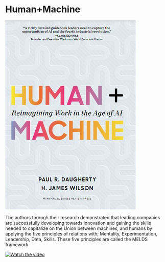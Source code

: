 # Human+Machine

![image](https://github.com/JonathanJuez/Human-plus-Machine/blob/main/human.JPG)

The authors through their research demonstrated that leading companies are successfully developing towards innovation and gaining the skills needed to capitalize on the Union between machines, and humans by applying the five principles of relations with; Mentality, Experimentation, Leadership, Data, Skills. These five principles are called the MELDS framework

[![Watch the video](https://i3.ytimg.com/vi/v=3ReIWtrE0rU/1.jpg)](https://www.youtube.com/watch?v=3ReIWtrE0rU)
